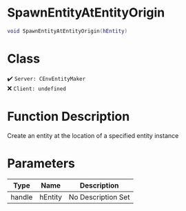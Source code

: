 # SpawnEntityAtEntityOrigin
```lua
void SpawnEntityAtEntityOrigin(hEntity)
```
# Class
✔️ `Server: CEnvEntityMaker`  
❌ `Client: undefined`  

# Function Description
Create an entity at the location of a specified entity instance
# Parameters
Type|Name|Description
--|--|--
handle|hEntity|No Description Set
